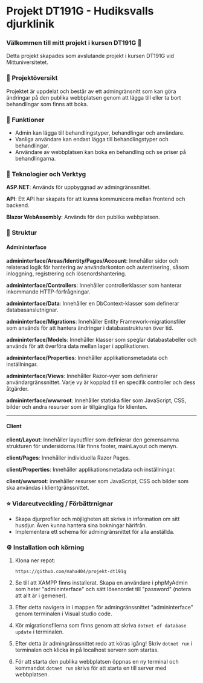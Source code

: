 # Projekt DT191G - Hudiksvalls djurklinik

### Välkommen till mitt projekt i kursen DT191G :wave:
Detta projekt skapades som avslutande projekt i kursen DT191G vid Mittuniversitetet.
 
### :open_book: Projektöversikt 
Projektet är uppdelat och består av ett admingränsnitt som kan göra ändringar på den publika webbplatsen genom att lägga till eller ta bort behandlingar som finns att boka.

### :rocket: Funktioner 
+ Admin kan lägga till behandlingstyper, behandlingar och användare. 
+ Vanliga användare kan endast lägga till behandlingstyper och behandlingar. 
+ Användare av webbplatsen kan boka en behandling och se priser på behandlingarna.

### :wrench: Teknologier och Verktyg 
**ASP.NET**: Används för uppbyggnad av admingränssnittet.

**API**: Ett API har skapats för att kunna kommunicera mellan frontend och backend. 

**Blazor WebAssembly**: Används för den publika webbplatsen. 

### :file_folder: Struktur 

#### Admininterface
**admininterface/Areas/Identity/Pages/Account**: Innehåller sidor och relaterad logik för hantering av användarkonton och autentisering, såsom inloggning, registrering och lösenordshantering.

**admininterface/Controllers**: Innehåller controllerklasser som hanterar inkommande HTTP-förfrågningar.

**admininterface/Data**: Innehåller en DbContext-klasser som definerar databasanslutnignar. 

**admininterface/Migrations**: Innehåller Entity Framework-migrationsfiler som används för att hantera ändringar i databasstrukturen över tid.

**admininterface/Models**: Innehåller klasser som speglar databastabeller och används för att överföra data mellan lager i applikationen.

**admininterface/Properties**: Innehåller applikationsmetadata och inställningar.

**admininterface/Views**: Innehåller Razor-vyer som definierar användargränssnittet. Varje vy är kopplad till en specifik controller och dess åtgärder.

**admininterface/wwwroot**: Innehåller statiska filer som JavaScript, CSS, bilder och andra resurser som är tillgängliga för klienten.

---
#### Client 
**client/Layout**: Innehåller layoutfiler som definierar den gemensamma strukturen för undersidorna.Här finns footer, mainLayout och menyn. 

**client/Pages**: Innehåller individuella Razor Pages.

**client/Properties**: Innehåller applikationsmetadata och inställningar.

**client/wwwroot**: innehåller resurser som JavaScript, CSS och bilder som ska användas i klientgränssnittet.

### :star: Vidareutveckling / Förbättrnignar 
+ Skapa djurprofiler och möjligheten att skriva in information om sitt husdjur. Även kunna hantera sina bokningar härifrån. 
+ Implementera ett schema för admingränsnittet för alla anställda. 

### :gear: Installation och körning
1. Klona ner repot: 
    
    `https://github.com/maha404/projekt-dt191g`

2. Se till att XAMPP finns installerat. Skapa en användare i phpMyAdmin som heter "admininterface" och sätt lösenordet till "password" (notera att allt är i gemener). 

3. Efter detta navigera in i mappen för admingränssnittet "admininterface" genom terminalen i Visual studio code.

4. Kör migrationsfilerna som finns genom att skriva `dotnet ef database update` i terminalen.

5. Efter detta är admingränssnittet redo att köras igång! Skriv `dotnet run` i terminalen och klicka in på localhost servern som startas.

6. För att starta den publika webbplatsen öppnas en ny terminal och kommandot `dotnet run` skrivs för att starta en till server med webbplatsen.
